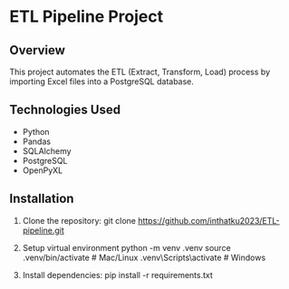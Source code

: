 # ETL Pipeline Project

## Overview
This project automates the ETL (Extract, Transform, Load) process by importing Excel files into a PostgreSQL database.

## Technologies Used
- Python
- Pandas
- SQLAlchemy
- PostgreSQL
- OpenPyXL

## Installation
1. Clone the repository:
   git clone https://github.com/inthatku2023/ETL-pipeline.git

2. Setup virtual environment
  python -m venv .venv
  source .venv/bin/activate  # Mac/Linux
  .venv\Scripts\activate  # Windows

3. Install dependencies:
  pip install -r requirements.txt
